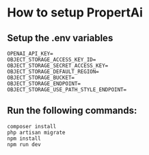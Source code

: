 
# How to setup PropertAi
## Setup the .env variables
```
OPENAI_API_KEY=
OBJECT_STORAGE_ACCESS_KEY_ID=
OBJECT_STORAGE_SECRET_ACCESS_KEY=
OBJECT_STORAGE_DEFAULT_REGION=
OBJECT_STORAGE_BUCKET=
OBJECT_STORAGE_ENDPOINT=
OBJECT_STORAGE_USE_PATH_STYLE_ENDPOINT=

```

## Run the following commands:

```
composer install
php artisan migrate
npm install
npm run dev 
```
